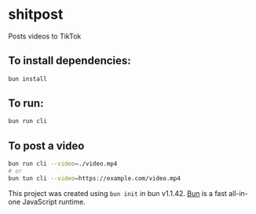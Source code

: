 # shitpost

Posts videos to TikTok

## To install dependencies:

```bash
bun install
```

## To run:

```bash
bun run cli
```

## To post a video

```bash
bun run cli --video=./video.mp4
# or
bun tun cli --video=https://example.com/video.mp4
```

This project was created using `bun init` in bun v1.1.42. [Bun](https://bun.sh) is a fast all-in-one JavaScript runtime.
